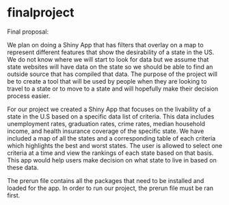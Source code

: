 # finalproject
Final proposal:

We plan on doing a Shiny App that has filters that overlay on a map to represent different features that show the desirability of a state in the US.  We do not know where we will start to look for data but we assume that state websites will have data on the state so we should be able to find an outside source that has compiled that data.  The purpose of the project will be to create a tool that will be used by people when they are looking to travel to a state or to move to a state and will hopefully make their decision process easier.

For our project we created a Shiny App that focuses on the livability of a state in the U.S based on a specific data list of criteria. This data includes unemployment rates, graduation rates, crime rates, median household income, and health insurance coverage of the specific state. We have included a map of all the states and a corresponding table of each criteria which highlights the best and worst states. The user is allowed to select one criteria at a time and view the rankings of each state based on that basis. This app would help users make decision on what state to live in based on these data.

The prerun file contains all the packages that need to be installed and loaded for the app. In order to run our project, the prerun file must be ran first.
